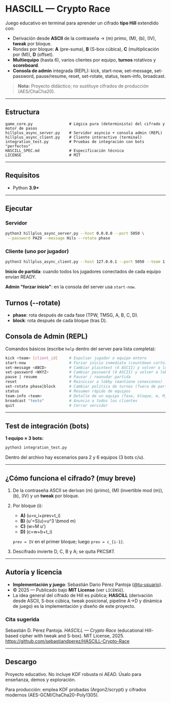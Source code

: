 # HASCILL — Crypto Race

Juego educativo en terminal para aprender un cifrado **tipo Hill** extendido con:
- Derivación desde **ASCII** de la contraseña → \(m\) primo, \(M\), \(b\), \(IV\), **tweak** por bloque.
- Rondas por bloque: **A** (pre-suma), **B** (S-box cúbica), **C** (multiplicación por \(M\)), **D** (offset).
- **Multiequipo** (hasta 6), varios clientes por equipo, **turnos** rotativos y **scoreboard**.
- **Consola de admin** integrada (REPL): kick, start-now, set-message, set-password, pause/resume, reset, set-rotate, status, team-info, broadcast.

> **Nota:** Proyecto didáctico; no sustituye cifrados de producción (AES/ChaCha20).

---

## Estructura
```
game_core.py                # Lógica pura (determinista) del cifrado y motor de pasos
hillplus_async_server.py    # Servidor asyncio + consola admin (REPL)
hillplus_async_client.py    # Cliente interactivo (terminal)
integration_test.py         # Pruebas de integración con bots "perfectos"
HASCILL_SPEC.md             # Especificación técnica
LICENSE                     # MIT
```

---

## Requisitos
- Python **3.9+**

---

## Ejecutar

### Servidor
```bash
python3 hillplus_async_server.py --host 0.0.0.0 --port 5050 \
 --password PAZ9 --message Hils --rotate phase
```

### Cliente (uno por jugador)
```bash
python3 hillplus_async_client.py --host 127.0.0.1 --port 5050 --team 1
```

**Inicio de partida**: cuando todos los jugadores conectados de cada equipo envían READY.

**Admin "forzar inicio"**: en la consola del server usa `start-now`.

## Turnos (--rotate)
- **phase**: rota después de cada fase (TPW, TMSG, A, B, C, D).
- **block**: rota después de cada bloque (tras D).

## Consola de Admin (REPL)
Comandos básicos (escribe `help` dentro del server para lista completa):
```bash
kick <team> [client_id]     # Expulsar jugador o equipo entero
start-now                   # Forzar inicio inmediato (countdown corto)
set-message <ABCD>          # Cambiar plaintext (4 ASCII) y volver a lobby
set-password <WXYZ>         # Cambiar password (4 ASCII) y volver a lobby
pause | resume              # Pausar / reanudar partida
reset                       # Reiniciar a lobby (mantiene conexiones)
set-rotate phase|block      # Cambiar política de turnos (fuera de partida)
status                      # Resumen rápido de equipos
team-info <team>            # Detalle de un equipo (fase, bloque, m, M, b, IV)
broadcast "texto"           # Anuncio a todos los clientes
quit                        # Cerrar servidor
```

---

## Test de integración (bots)

**1 equipo × 3 bots:**
```bash
python3 integration_test.py
```

Dentro del archivo hay escenarios para 2 y 6 equipos (3 bots c/u).

---

## ¿Cómo funciona el cifrado? (muy breve)

1) De la contraseña ASCII se derivan \(m\) (primo), \(M\) (invertible mod \(m\)), \(b\), \(IV\) y un **tweak** por bloque.

2) Por bloque \(i\):
   - **A)** \(u=v_i+prev+t_i\)
   - **B)** \(u'=S(u)=u^3 \bmod m\)
   - **C)** \(w=M u'\)
   - **D)** \(c=w+b+t_i\)

   `prev = IV` en el primer bloque; luego `prev = c_{i-1}`.

3) Descifrado invierte D, C, B y A; se quita PKCS#7.

---

## Autoría y licencia

- **Implementación y juego**: Sebastián Dario Pérez Pantoja ([@tu-usuario](https://github.com/tu-usuario)).
- © 2025 — Publicado bajo **MIT License** (ver `LICENSE`).
- La idea general del cifrado de Hill es pública; **HASCILL** (derivación desde ASCII, S-box cúbica, tweak posicional, pipeline A→D y dinámica de juego) es la implementación y diseño de este proyecto.

### Cita sugerida
Sebastián D. Pérez Pantoja. *HASCILL — Crypto Race* (educational Hill-based cipher with tweak and S-box). MIT License, 2025. https://github.com/sebastiandperez/HASCILL-Crypto-Race

---

## Descargo

Proyecto educativo. No incluye KDF robusta ni AEAD. Úsalo para enseñanza, demos y exploración.

Para producción: emplea KDF probadas (Argon2/scrypt) y cifrados modernos (AES-GCM/ChaCha20-Poly1305).
